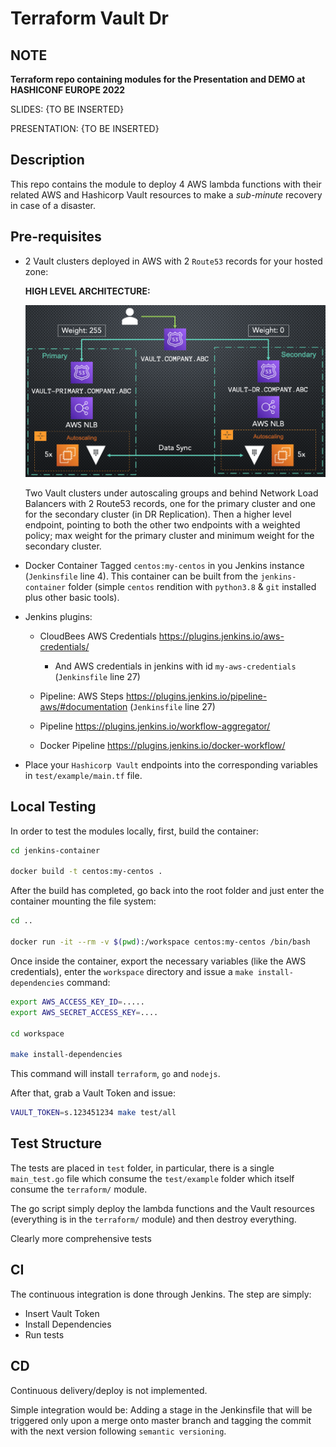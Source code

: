 # Terraform Vault Dr

## NOTE

**Terraform repo containing modules for the Presentation and DEMO at HASHICONF EUROPE 2022**

SLIDES: {TO BE INSERTED}

PRESENTATION: {TO BE INSERTED}

## Description

This repo contains the module to deploy 4 AWS lambda functions with their related AWS and Hashicorp Vault resources to make a _sub-minute_ recovery in case of a disaster.

## Pre-requisites

- 2 Vault clusters deployed in AWS with 2 `Route53` records for your hosted zone:

  **HIGH LEVEL ARCHITECTURE:**

  ![Vault Clusters High level architecture](./img/high_level_architecture.png)

  Two Vault clusters under autoscaling groups and behind Network Load Balancers with 2 Route53 records, one for the primary cluster and one for the secondary cluster (in DR Replication). Then a higher level endpoint, pointing to both the other two endpoints with a weighted policy; max weight for the primary cluster and minimum weight for the secondary cluster.

- Docker Container Tagged `centos:my-centos` in you Jenkins instance (`Jenkinsfile` line 4). This container can be built from the `jenkins-container` folder (simple `centos` rendition with `python3.8` & `git` installed plus other basic tools).

- Jenkins plugins:

  - CloudBees AWS Credentials https://plugins.jenkins.io/aws-credentials/

    - And AWS credentials in jenkins with id `my-aws-credentials` (`Jenkinsfile` line 27)

  - Pipeline: AWS Steps https://plugins.jenkins.io/pipeline-aws/#documentation (`Jenkinsfile` line 27)

  - Pipeline https://plugins.jenkins.io/workflow-aggregator/

  - Docker Pipeline https://plugins.jenkins.io/docker-workflow/

- Place your `Hashicorp Vault` endpoints into the corresponding variables in `test/example/main.tf` file.

## Local Testing

In order to test the modules locally, first, build the container:

```bash
cd jenkins-container

docker build -t centos:my-centos .
```

After the build has completed, go back into the root folder and just enter the container mounting the file system:

```bash
cd ..

docker run -it --rm -v $(pwd):/workspace centos:my-centos /bin/bash
```

Once inside the container, export the necessary variables (like the AWS credentials), enter the `workspace` directory and issue a `make install-dependencies` command:

```bash
export AWS_ACCESS_KEY_ID=.....
export AWS_SECRET_ACCESS_KEY=....

cd workspace

make install-dependencies
```

This command will install `terraform`, `go` and `nodejs`.

After that, grab a Vault Token and issue:

```bash
VAULT_TOKEN=s.123451234 make test/all
```

## Test Structure

The tests are placed in `test` folder, in particular, there is a single `main_test.go` file which consume the `test/example` folder which itself consume the `terraform/` module.

The go script simply deploy the lambda functions and the Vault resources (everything is in the `terraform/` module) and then destroy everything.

Clearly more comprehensive tests

## CI

The continuous integration is done through Jenkins. The step are simply:

- Insert Vault Token
- Install Dependencies
- Run tests

## CD

Continuous delivery/deploy is not implemented.

Simple integration would be: Adding a stage in the Jenkinsfile that will be triggered only upon a merge onto master branch and tagging the commit with the next version following `semantic versioning`.
